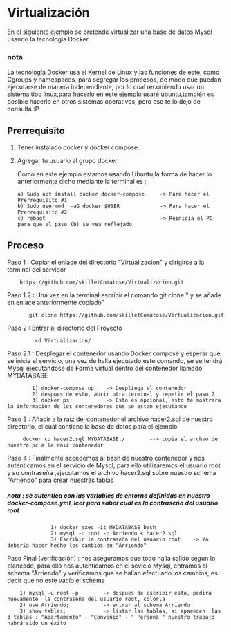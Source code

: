 # Virtualización
En el siguiente ejemplo se pretende virtualizar una base de datos Mysql usando la tecnología Docker 

### nota
La tecnología Docker usa el Kernel de Linux y las funciones de este, como Cgroups y namespaces, para segregar los procesos, de     modo que puedan ejecutarse de manera independiente, por lo cual recomiendo usar un sistema tipo linux,para hacerlo en este ejemplo usaré ubuntu,también  es posible hacerlo en otros sistemas operativos, pero eso te lo dejo de consulta :P 

## Prerrequisito
   1) Tener instalado docker y docker compose.
   2) Agregar tu usuario al grupo docker.
    
         Como en este ejemplo estamos usando Ubuntu,la forma de hacer lo anteriormente dicho mediante la terminal es :
         
          a) Sudo apt install docker docker-compose     -> Para hacer el Prerrequisito #1
          b) Sudo usermod  -aG docker $USER             -> Para hacer el Prerrequisito #2
          c) reboot                                     -> Reinicia el PC para que el paso (b) se vea reflejado
          
  ## Proceso 
   
   Paso 1 : Copiar el enlace del directorio "Virtualizacion" y dirigirse a la terminal del servidor
             
        https://github.com/skilletComatose/Virtualizacion.git
   
   Paso 1.2 : Una vez en la terminal escribir el comando git clone " y se añade en enlace anteriormente copiado"
           
           git clone https://github.com/skilletComatose/Virtualizacion.git
   
   Paso 2 : Entrar al directorio del Proyecto 
            
             cd Virtualizacion/
   
   Paso 2.1 : Desplegar el contenedor usando Docker compose y esperar que se inicie el  servicio, una vez de halla ejecutado      este comando, se se tendrá Mysql ejecutándose de Forma virtual dentro del contenedor llamado MYDATABASE 
             
            1) docker-compose up    -> Despliega el contenedor 
            2) despues de esto, abrir otra terminal y repetir el paso 2
            3) docker ps            -> Esto es opcional, esto te mostrara la informacion de los contenedores que se estan ejecutando 
             
   Paso 3 : Añadir a la raíz del contenedor el archivo hacer2.sql de nuestro directorio, el cual contiene la base de datos para el ejemplo
        
         docker cp hacer2.sql MYDATABASE:/        --> copia el archvo de nuestro pc a la raiz contenedor 
         
 Paso 4 : Finalmente accedemos al bash de nuestro contenedor y nos autenticamos en el servicio de Mysql, para ello utilizaremos el usuario root y su contraseña ,ejecutamos el archivo hacer2.sql sobre nuestro schema "Arriendo" para crear nuestras tablas
 ##### nota : se autentica con las variables de entorno definidas en nuestro docker-compose.yml, leer para saber cual es la contraseña del usuario root
                  
                  1) docker exec -it MYDATABASE bash 
                  2) mysql -u root -p Arriendo < hacer2.sql 
                  3) Escribir la contraseña del usuario root    -> Ya debería hacer hecho los cambios en "Arriendo"
  
  Paso Final (verificación) : nos aseguramos  que todo halla salido segun lo planeado, para ello nos autenticamos en el sevicio Mysql, entramos al schema "Arriendo" y verificamos que se hallan efectuado los cambios, es decir que no este vacío el schema
        
        1) mysql -u root -p        -> despues de escribir esto, pedirá nuevamente  la contraseña del usuario root, colorla 
        2) use Arriendo;           -> entrar al schema Arriendo
        3) show tables;            -> listar las tablas, si aparecen  las 3 tablas : "Apartamento" - "Convenio" - " Persona " nuestro trabajo habrá sido un éxito  

            
                   
                
   
